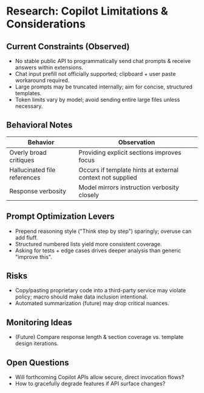 # Research: Copilot Limitations & Considerations

## Current Constraints (Observed)
- No stable public API to programmatically send chat prompts & receive answers within extensions.
- Chat input prefill not officially supported; clipboard + user paste workaround required.
- Large prompts may be truncated internally; aim for concise, structured templates.
- Token limits vary by model; avoid sending entire large files unless necessary.

## Behavioral Notes
| Behavior | Observation |
|----------|------------|
| Overly broad critiques | Providing explicit sections improves focus |
| Hallucinated file references | Occurs if template hints at external context not supplied |
| Response verbosity | Model mirrors instruction verbosity closely |

## Prompt Optimization Levers
- Prepend reasoning style ("Think step by step") sparingly; overuse can add fluff.
- Structured numbered lists yield more consistent coverage.
- Asking for tests + edge cases drives deeper analysis than generic "improve this".

## Risks
- Copy/pasting proprietary code into a third-party service may violate policy; macro should make data inclusion intentional.
- Automated summarization (future) may drop critical nuances.

## Monitoring Ideas
- (Future) Compare response length & section coverage vs. template design iterations.

## Open Questions
- Will forthcoming Copilot APIs allow secure, direct invocation flows?
- How to gracefully degrade features if API surface changes?
